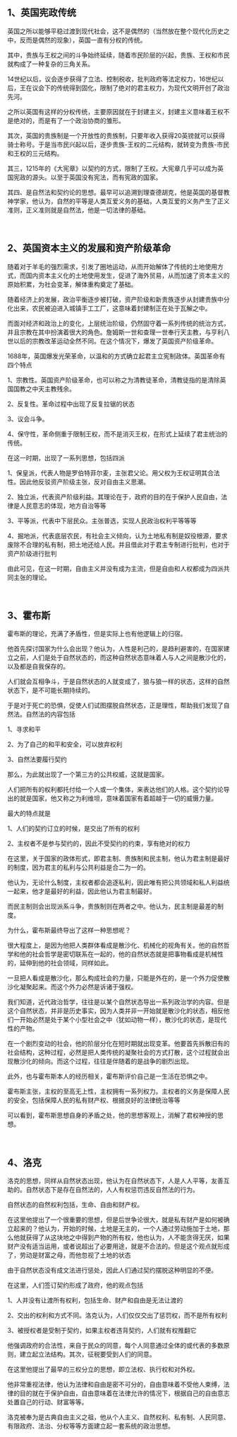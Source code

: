 <h2>1、英国宪政传统</h2><p>英国之所以能够平稳过渡到现代社会，这不是偶然的（当然放在整个现代化历史之中，反而是偶然的现象），英国一直有分权的传统。</p><p>其中，贵族与王权之间的斗争始终延续，随着市民阶层的兴起，贵族、王权和市民就构成了一种复杂的三角关系。</p><p>14世纪以后，议会逐步获得了立法、控制税收，批判政府等法定权力，16世纪以后，王在议会下的传统得到固化，限制了绝对的君主权力，为现代文明开创了政治先河。</p><p>之所以英国有这样的分权传统，主要原因就在于封建主义，封建主义意味着王权不是绝对的，而是有了一个政治协商的雏形。</p><p>其次，英国的贵族制是一个开放性的贵族制，只要年收入获得20英镑就可以获得骑士称号。于是当市民兴起以后，逐步贵族-王权的二元结构，就转变为贵族-市民和王权的三元结构。</p><p>其三，1215年的《大宪章》以契约的方式，限制了王权。大宪章几乎可以成为英国宪政的源头。以至于英国没有宪法，而有宪政的国家。</p><p>其四、是自然法和契约论的思想。最早可以追溯到理查德胡克，他是英国的基督教神学家，他认为，自然的平等是人类互爱义务的基础，人类互爱的义务产生了正义准则，正义准则就是自然法，他是一切法律的基础。</p><p><br></p><h2>2、英国资本主义的发展和资产阶级革命</h2><p>随着对于羊毛的强烈需求，引发了圈地运动，从而开始解体了传统的土地使用方式，而国内资本主义化的土地使用发生，促进了海外贸易，从而加速了资本主义的原始积累，为社会变革，解体重构奠定了基础。</p><p>随着经济上的发展，政治平衡逐步被打破，资产阶级和新贵族逐步从封建贵族中分化出来，农民被迫进入城镇手工工厂，这意味着封建制正在处于瓦解之中。</p><p>而面对经济和政治上的变化，上层统治阶级，仍然固守着一系列传统的统治方式，并且宗教在其中扮演着很大的角色。詹姆斯一世和查理一世奉行天主教，与亨利八世以后的宗教改革运动全然不同。在这个情况下，爆发了英国资产阶级革命。</p><p>1688年，英国爆发光荣革命，以温和的方式确立起君主立宪制政体。英国革命有四个特点</p><p>1、宗教性。英国资产阶级革命，也可以称之为清教徒革命，清教徒指的是清除英国国教之中天主教残余。</p><p>2、反复性。革命过程中出现了反复拉锯的状态</p><p>3、议会斗争。</p><p>4、保守性，革命侧重于限制王权，而不是消灭王权，在形式上延续了君主统治的传统。</p><p>在这一时期，出现了一系列思想，包括四派</p><p>1、保皇派，代表人物是罗伯特菲尔麦，主张君父论。用父权为王权证明其合法性。因此他反驳资产阶级主张，反对自由主义思潮。</p><p>2、独立派，代表资产阶级利益。其理论在于，政府的目的在于保护人民自由，法律是人民意志的体现，地方自治等等</p><p>3、平等派，代表中下层民众。主张普选，实现人民政治权利平等等等</p><p>4、掘地派，代表底层农民，有社会主义倾向，认为土地私有制是奴役根源，要求废除不合理的私有制，把土地还给人民。并且借此对于君主专制进行批判，也对于资产阶级进行批判</p><p>由此可见，在这一时期，自由主义并没有成为主流，但是自由和人权都成为四派共同主张的理论。</p><p><br></p><h2>3、霍布斯</h2><p>霍布斯的理论，充满了矛盾性，但是实际上也有他逻辑上的归宿。</p><p>他首先探讨国家为什么会出现？他认为，人性是利己的，是趋利避害的，在国家建立之前，人们是处于自然状态的，而这种自然状态意味着人与人之间是散沙化的，以及都是自我保存的。</p><p>人们就会互相争斗，于是自然状态的人就变成了，狼与狼一样的状态，这样的自然状态下，是不可能长期持续的。</p><p>于是对于死亡的恐惧，促使人们试图摆脱自然状态，正是理性，帮助我们发现了自然法。自然法的内容包括</p><p>1、寻求和平</p><p>2、为了自己的和平和安全，可以放弃权利</p><p>3、自然法要履行契约</p><p>那么，为此就出现了一个第三方的公共权威，这就是国家。</p><p>人们把所有的权利都托付给一个人或一个集体，来表达他们的人格。这个契约论导出的就是国家，他又称之为利维坦，意味着国家有着超越于一切的威慑力量。</p><p>最大的特点就是</p><p>1、人们的契约订立的时候，是交出了所有的权利</p><p>2、主权者不是参与契约的，因此不受契约的约束，享有绝对的权力</p><p>在这里，关于国家的政体形式，即君主制、贵族制和民主制，他认为君主制是最好的制度，因为君主的私利与公共利益是合二为一的。</p><p>他认为，无论什么制度，主权者都会追逐私利，因此唯有把公共领域和私人利益统一起来，他才是最好的利益，因此他认为君主制最好。</p><p>而民主制则会出现派系斗争，贵族制则在两者之中。他认为，民主制是最差的制度。</p><p>为什么，霍布斯最终导出了这样一种思想呢？</p><p>很大程度上，是因为他把人类群体看成是散沙化、机械化的视角有关。他的自然哲学和他的社会哲学是密切联系在一起的，他的自然状态就是把事物看成是机械性的，延伸到他的社会领域，同样如此。</p><p>一旦把人看成是散沙化，那么构成社会的力量，只能是外在的，是一个外力促使散沙化凝聚起来。而这个外力必然是诉诸于强权。</p><p>我们知道，近代政治哲学，往往是以某个自然状态导出一系列政治学的内容。但是这个自然状态，并非是历史事实，因为人类并非一开始就是散沙化的状态，相反他们一开始必然是处于某个小型社会之中（犹如动物一样），散沙化的状态，是现代性的产物。</p><p>在一个剧烈变动的社会，他的阶层分化在短时期就出现变革。他要首先拆散旧有的社会结构，这种过程，必然是把人类传统的凝聚社会的方式打散，这个过程就会出现散沙化的倾向。而这个过程，往往是伴随着的是战争的剧烈出现。</p><p>此外，也与霍布斯本人的经历相关，霍布斯评价自己是一生活在恐惧之中。</p><p>霍布斯主张，主权的至高无上性，主权拥有一系列权力。主权者的义务是保障人民的安全，包括保障人民的私有财产权、根据良好的法律统治等等</p><p>可以看到，霍布斯思想自身的矛盾之处，他的思想客观上，消解了君权神授的思想。</p><p><br></p><h2>4、洛克</h2><p>洛克的思想，同样从自然状态出现，他认为在自然状态下，人是人人平等，友善互助的。自然状态下是存在自然法的，人人有权惩罚违反自然法的行为。</p><p>自然状态的自然权利包括，生命、自由和财产权。</p><p>在这里他提出了一个很重要的思想，但是后世争论很大，就是私有财产是如何被确立起来的？他认为，开始的时候，土地是无主的，一个人通过劳动施加于土地，那么他就获得了从这块地之中得到产物的所有权，他也认为，人不能贪得无厌，如果财产没有适当运用，或者说超出了必要用途，就是不合法的。但是这个观点就形成了，劳动是财富之母，而他忽视了土地的状态</p><p>由于自然状态没有成文法进行惩处，因此人们通过契约摆脱这种明显的不便。</p><p>在这里，人们签订契约形成了政府，他的观点包括</p><p>1、人并没有让渡所有权利，包括生命、财产和自由是无法让渡的</p><p>2、交出的权利和方式不同。洛克认为，人们仅仅交出了惩罚权，而不是所有权利</p><p>3、被授权者是受制于契约，如果主权者违背契约，人们就有权推翻它</p><p>他强调政府的合法性，来自于民众的同意，每个人同意通过全体的或代表的多数原则，建立起立法结构。其次，征税要受到人们的同意。</p><p>在这里他提出了最早的三权分立的思想，即立法权、执行权和对外权。</p><p>他非常重视法律，他认为法律和自由是密不可分的，自由意味着不受他人束缚，法律的目的就在于保护自由，自由意味着在法律允许的情况下，根据自己的自由意志处置自己的行动、财富等等。</p><p>洛克被奉为是古典自由主义之祖，他从个人主义、自然权利、私有制、人民同意、有限政府、法治、分权等等方面建立起一套系统的政治思想。</p><p></p>